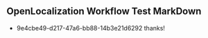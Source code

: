 ## OpenLocalization Workflow Test MarkDown
* 9e4cbe49-d217-47a6-bb88-14b3e21d6292 thanks!

<!--HONumber=Aug16_HO4-->


